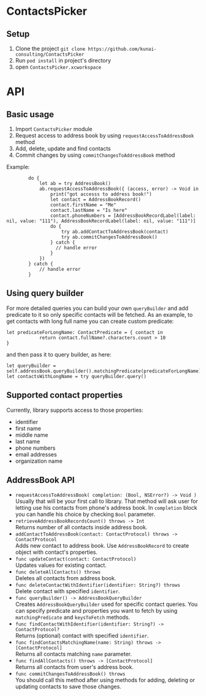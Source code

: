 # ContactsPicker
## Setup
1. Clone the project `git clone https://github.com/kunai-consulting/ContactsPicker`
2. Run `pod install` in project's directory
3. open `ContactsPicker.xcworkspace`

# API
## Basic usage
1. Import `ContactsPicker` module 
2. Request access to address book by using `requestAccessToAddressBook` method
3. Add, delete, update and find contacts 
4. Commit changes by using `commitChangesToAddressBook` method

Example:  
```
        do {
            let ab = try AddressBook()
            ab.requestAccessToAddressBook({ (access, error) -> Void in
                print("got accesss to address book!")
                let contact = AddressBookRecord()
                contact.firstName = "Me"
                contact.lastName = "Is here"
                contact.phoneNumbers = [AddressBookRecordLabel(label: nil, value: "111"), AddressBookRecordLabel(label: nil, value: "111")]
                do {
                    try ab.addContactToAddressBook(contact)
                    try ab.commitChangesToAddressBook()
                } catch {
                  // handle error 
                }
            })
        } catch {
            // handle error
        }
```
## Using query builder
For more detailed queries you can build your own `queryBuilder` and add predicate to it so only specific contacts will be fetched. 
As an example, to get contacts with long full name you can create custom predicate:
```
let predicateForLongName: ContactPredicate = { contact in
            return contact.fullName?.characters.count > 10
}
```
and then pass it to query builder, as here: 
```
let queryBuilder = self.addressBook.queryBuilder().matchingPredicate(predicateForLongName)
let contactsWithLongName = try queryBuilder.query()
```

## Supported contact properties
Currently, library supports access to those properties: 
- identifier
- first name
- middle name
- last name
- phone numbers
- email addresses
- organization name

## AddressBook API
- `requestAccessToAddressBook( completion: (Bool, NSError?) -> Void )`  
Usually that will be your first call to library. That method will ask user for letting use his contacts from phone's address book. In `completion` block you can handle his choice by checking `Bool` parameter. 
- `retrieveAddressBookRecordsCount() throws -> Int`  
Returns number of all contacts inside address book.
- `addContactToAddressBook(contact: ContactProtocol) throws -> ContactProtocol`  
Adds new contact to address book. Use `AddressBookRecord` to create object with contact's properties.
- `func updateContact(contact: ContactProtocol)`  
Updates values for existing contact. 
- `func deleteAllContacts() throws`  
Deletes all contacts from address book.
- `func deleteContactWithIdentifier(identifier: String?) throws`  
Delete contact with specified `identifier`.
- `func queryBuilder() -> AddressBookQueryBuilder`  
Creates `AddressBookQueryBuilder` used for specific contact queries. You can specify predicate and properties you want to fetch by using `matchingPredicate` and `keysToFetch` methods.
- `func findContactWithIdentifier(identifier: String?) -> ContactProtocol?`  
Returns (optional) contact with specified `identifier`.
- `func findContactsMatchingName(name: String) throws -> [ContactProtocol]`  
Returns all contacts matching `name` parameter.
- `func findAllContacts() throws -> [ContactProtocol]`  
Returns all contacts from user's address book.
- `func commitChangesToAddressBook() throws`  
You should call this method after using methods for adding, deleting or updating contacts to save those changes.
